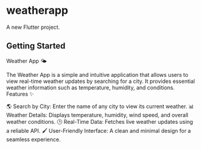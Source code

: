 # weatherapp

A new Flutter project.

## Getting Started

Weather App 🌤️

The Weather App is a simple and intuitive application that allows users to view real-time weather updates by searching for a city. It provides essential weather information such as temperature, humidity, and conditions.
Features ✨

🌎 Search by City: Enter the name of any city to view its current weather.
📊 Weather Details: Displays temperature, humidity, wind speed, and overall weather conditions.
🕒 Real-Time Data: Fetches live weather updates using a reliable API.
🖌️ User-Friendly Interface: A clean and minimal design for a seamless experience.